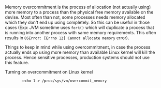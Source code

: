 Memory overcommitment is the process of allocation (not actually using) more memory to a process than the physical free memory available on the devise. Most often than not, some processes needs memory allocated which they don't end up using completely. So this can be useful in those cases (Exp: JVM sometime uses ``fork()`` which will duplicate a process that is running into another process with same memory requirements. This often results in ``OSError: [Errno 12] Cannot allocate memory`` error). 

Things to keep in mind while using overcommitment, in case the process actually ends up using more memory than available Linux kernel will kill the process. Hence sensitive processes, production systems should not use this feature.

Turning on overcommitment on Linux kernel

            echo 1 > /proc/sys/vm/overcommit_memory

